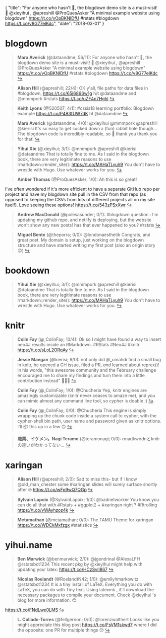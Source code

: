 {
  "title": "For anyone who hasn't 👀, the blogdown demo site is a must-visit! 👏 @xieyihui , @apreshill @ProQuesAsker \"A minimal example website using blogdown\" https://t.co/vOpBKNIDfU #rstats #blogdown https://t.co/v8G77elKdc",
  "date": "2018-03-01"
}

# blogdown

> **Mara Averick** (@dataandme; 56/11): For anyone who hasn't  👀, the blogdown demo site is a must-visit!
👏 @xieyihui , @apreshill @ProQuesAsker 
"A minimal example website using blogdown" 
https://t.co/vOpBKNIDfU #rstats #blogdown https://t.co/v8G77elKdc  [&#8618;](https://twitter.com/xieyihui/status/968954545715007489)

<!-- -->


> **Alison Hill** (@apreshill; 22/4): OK y'all, file paths for data files in #blogdown, https://t.co/65j6866w1g h/t @dataandme and @mmmpork #rstats https://t.co/uZF4n7HghI  [&#8618;](https://twitter.com/xieyihui/status/968878473136635906)

<!-- -->


> **Keith Lyons** (@520507; 4/1): #cssia18 learning portfolio: Blogdown example https://t.co/P4B3fUW7dK ht @dataandme  [&#8618;](https://twitter.com/xieyihui/status/968969447791718400)

<!-- -->


> **Mara Averick** (@dataandme; 4/0): @xieyihui @mmmpork @apreshill @kierisi It's so easy to get sucked down a (fun) rabbit hole though… The blogdown code is incredibly readable, so 🙏 thank you thank you for that!  [&#8618;](https://twitter.com/xieyihui/status/968878379268231168)

<!-- -->


> **Yihui Xie** (@xieyihui; 3/1): @mmmpork @apreshill @kierisi @dataandme That is totally fine to me. As I said in the blogdown book, there are very legitimate reasons to use rmarkdown::render_site(): https://t.co/MAHaTLyuh9 You don't have to wrestle with Hugo. Use whatever works for you.  [&#8618;](https://twitter.com/xieyihui/status/968869740763668482)

<!-- -->


> **Amber Thomas** (@ProQuesAsker; 1/0): Ah this is so great! 
>
I've often wondered if it's more efficient to have a separate GitHub repo per project and have my blogdown site pull in the CSV from that repo (as opposed to keeping the CSVs from lots of different projects all on my site itself). Love seeing these options! https://t.co/543zPSxXwr  [&#8618;](https://twitter.com/xieyihui/status/968908879215001600)

<!-- -->


> **Andrew MacDonald** (@polesasunder; 0/1): #blogdown question : I'm updating my github repo, and netlify is deploying, but the website won't show any new posts! has that ever happened to you? #rstats  [&#8618;](https://twitter.com/xieyihui/status/968991346508881923)

<!-- -->


> **Miguel Bento** (@theporra; 0/0): @londonaesthetik Congrats, and great post. My domain is setup, just working on the blogdown structure and have started writing my first post (also an origin story 😊)  [&#8618;](https://twitter.com/xieyihui/status/968883491961176064)

<!-- -->


# bookdown

> **Yihui Xie** (@xieyihui; 3/1): @mmmpork @apreshill @kierisi @dataandme That is totally fine to me. As I said in the blogdown book, there are very legitimate reasons to use rmarkdown::render_site(): https://t.co/MAHaTLyuh9 You don't have to wrestle with Hugo. Use whatever works for you.  [&#8618;](https://twitter.com/xieyihui/status/968869740763668482)

<!-- -->


# knitr

> **Colin Fay** (@_ColinFay; 10/4): Ok so I might have found a way to insert neo4J results inside an RMarkdown. 
#RStats #Neo4J #knitr https://t.co/sLoL2ORqAy  [&#8618;](https://twitter.com/xieyihui/status/968966828868464640)

<!-- -->


> **Jesse Maegan** (@kierisi; 9/0): not only did @_omahdi find a small bug in knitr, he opened a GH issue, filed a PR, *and* learned about reprex()! in his words, "this awesome community and the February challenge encouraged me to share my findings and turn them into a little contribution instead" 🙌🙌🙌  [&#8618;](https://twitter.com/xieyihui/status/968668939675951106)

<!-- -->


> **Colin Fay** (@_ColinFay; 1/0): @Chucheria Yep, knitr engines are amazingly customizable (knitr never ceases to amaze me), and you can mimic almost any command line tool, so cypher is doable :)  [&#8618;](https://twitter.com/xieyihui/status/968978874297212928)

<!-- -->


> **Colin Fay** (@_ColinFay; 0/0): @Chucheria This engine is simply wrapping up the chunk code inside a system call to cypher, with the cypher-shell bin path, user name and password given as knitr options. 
I'll 📦 this up in a few 🙃  [&#8618;](https://twitter.com/xieyihui/status/968978975170220032)

<!-- -->


> **職業、イケメン。Nagi Teramo** (@teramonagi; 0/0): rmadkwodnとknitrの違いがわかってない…  [&#8618;](https://twitter.com/xieyihui/status/968843266966790149)

<!-- -->


# xaringan

> **Alison Hill** (@apreshill; 2/0): Sad to miss this- but if I know @old_man_chester some #xaringan slides will surely surface shortly after 🤓 https://t.co/wFp9wQ7QGp  [&#8618;](https://twitter.com/xieyihui/status/968986194204811265)

<!-- -->


> **Sylvain Lapoix** (@SylvainLapoix; 1/0): @badnetworker You know you can do all that with #Rstats + #ggplot2 + #xaringan right ? #Rtrolling https://t.co/vWAyhzoz4k  [&#8618;](https://twitter.com/xieyihui/status/968878858463301632)

<!-- -->


> **Metamathan** (@metamathan; 0/0): The TAMU Theme for xaringan https://t.co/WDCkMxfzgx #statistics  [&#8618;](https://twitter.com/xieyihui/status/968822447410765824)

<!-- -->


# yihui.name

> **Ben Marwick** (@benmarwick; 2/0): @jgendrinal @AlexaLFH @rstatsbot1234 This recent pkg by @xieyihui might help with updating your latex: https://t.co/HCzSvII867  [&#8618;](https://twitter.com/xieyihui/status/969003980377415681)

<!-- -->


> **Nicolas Roelandt** (@RoelandtN42; 1/0): @emilyhmarkowitz @rstatsbot1234 It is a tiny install of LaTeX.  Everything you do with LaTeX,  you can do with Tiny text.  Using latexmk , it'll download the necessary packages to compile your document. Check @xieyihui 's blog for more information. 😊
>
 https://t.co/FNdLwe0LMS  [&#8618;](https://twitter.com/xieyihui/status/968742307087503361)

<!-- -->


> **L. Collado-Torres** (@fellgernon; 0/0): @lorenzwalthert Looks like you might appreciate this blog post https://t.co/FsVM1skwd7 where I did the opposite: one PR for multiple things 😔  [&#8618;](https://twitter.com/xieyihui/status/969018605449998337)

<!-- -->


